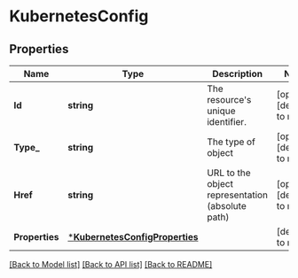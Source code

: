 # KubernetesConfig

## Properties
Name | Type | Description | Notes
------------ | ------------- | ------------- | -------------
**Id** | **string** | The resource&#x27;s unique identifier. | [optional] [default to null]
**Type_** | **string** | The type of object | [optional] [default to null]
**Href** | **string** | URL to the object representation (absolute path) | [optional] [default to null]
**Properties** | [***KubernetesConfigProperties**](KubernetesConfigProperties.md) |  | [default to null]

[[Back to Model list]](../README.md#documentation-for-models) [[Back to API list]](../README.md#documentation-for-api-endpoints) [[Back to README]](../README.md)

